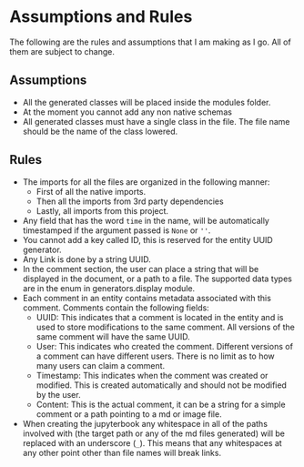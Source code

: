 # Assumptions and Rules

The following are the rules and assumptions that I am making as I go. 
All of them are subject to change.

## Assumptions

- All the generated classes will be placed inside the modules folder.
- At the moment you cannot add any non native schemas
- All generated classes must have a single class in the file. 
The file name should be the name of the class lowered.

## Rules

- The imports for all the files are organized in the following manner:
  - First of all the native imports.
  - Then all the imports from 3rd party dependencies
  - Lastly, all imports from this project.
- Any field that has the word `time` in the name, will be automatically timestamped
if the argument passed is `None` or `''`.
- You cannot add a key called ID, this is reserved for the entity UUID generator.
- Any Link is done by a string UUID.
- In the comment section, the user can place a string that will be displayed in the document, or a path to a file.
The supported data types are in the enum in generators.display module.
- Each comment in an entity contains metadata associated with this comment. Comments contain the following fields:
  * UUID: This indicates that a comment is located in the entity and is used to store modifications to the same comment. All versions of the same comment will have the same UUID.
  * User: This indicates who created the comment. Different versions of a comment can have different users. There is no limit as to how many users can claim a comment.
  * Timestamp: This indicates when the comment was created or modified. This is created automatically and should not be modified by the user.
  * Content: This is the actual comment, it can be a string for a simple comment or a path pointing to a md or image file.
- When creating the jupyterbook any whitespace in all of the paths involved with (the target path or any of the md files generated) will be replaced with an underscore (`_`).
This means that any whitespaces at any other point other than file names will break links.